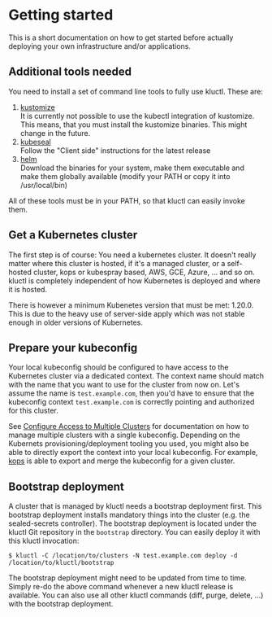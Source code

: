 # Getting started

This is a short documentation on how to get started before actually deploying your own infrastructure and/or applications.

## Additional tools needed

You need to install a set of command line tools to fully use kluctl. These are:

1. [kustomize](https://kubectl.docs.kubernetes.io/installation/kustomize/) <br>
   It is currently not possible to use the kubectl integration of kustomize. This means, that you must install the
   kustomize binaries. This might change in the future.
1. [kubeseal](https://github.com/bitnami-labs/sealed-secrets/releases) <br>
   Follow the "Client side" instructions for the latest release
1. [helm](https://github.com/helm/helm/releases) <br>
   Download the binaries for your system, make them executable and make them globally available
   (modify your PATH or copy it into /usr/local/bin)
   
All of these tools must be in your PATH, so that kluctl can easily invoke them.

## Get a Kubernetes cluster

The first step is of course: You need a kubernetes cluster. It doesn't really matter where this cluster is hosted, if
it's a managed cluster, or a self-hosted cluster, kops or kubespray based, AWS, GCE, Azure, ... and so on. kluctl
is completely independent of how Kubernetes is deployed and where it is hosted.

There is however a minimum Kubenetes version that must be met: 1.20.0. This is due to the heavy use of server-side apply
which was not stable enough in older versions of Kubernetes.

## Prepare your kubeconfig

Your local kubeconfig should be configured to have access to the Kubernetes cluster via a dedicated context. The context
name should match with the name that you want to use for the cluster from now on. Let's assume the name is `test.example.com`,
then you'd have to ensure that the kubeconfig context `test.example.com` is correctly pointing and authorized for this
cluster.

See [Configure Access to Multiple Clusters](https://kubernetes.io/docs/tasks/access-application-cluster/configure-access-multiple-clusters/) for documentation
on how to manage multiple clusters with a single kubeconfig. Depending on the Kubernets provisioning/deployment tooling
you used, you might also be able to directly export the context into your local kubeconfig. For example,
[kops](https://github.com/kubernetes/kops/blob/master/docs/cli/kops_export.md) is able to export and merge the kubeconfig
for a given cluster.

## Bootstrap deployment

A cluster that is managed by kluctl needs a bootstrap deployment first. This bootstrap deployment installs mandatory
things into the cluster (e.g. the sealed-secrets controller). The bootstrap deployment is located under the kluctl
Git repository in the `bootstrap` directory. You can easily deploy it with this kluctl invocation:

```shell
$ kluctl -C /location/to/clusters -N test.example.com deploy -d /location/to/kluctl/bootstrap 
```

The bootstrap deployment might need to be updated from time to time. Simply re-do the above command whenever a new
kluctl release is available. You can also use all other kluctl commands (diff, purge, delete, ...) with the
bootstrap deployment.
